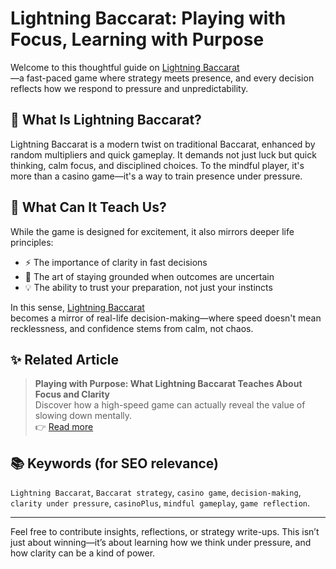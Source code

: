 # Lightning Baccarat: Playing with Focus, Learning with Purpose

Welcome to this thoughtful guide on <a href="https://www.casinoplus.com.ph/lightning-baccarat/">Lightning Baccarat</a><br>—a fast-paced game where strategy meets presence, and every decision reflects how we respond to pressure and unpredictability.

## 🎯 What Is Lightning Baccarat?

Lightning Baccarat is a modern twist on traditional Baccarat, enhanced by random multipliers and quick gameplay. It demands not just luck but quick thinking, calm focus, and disciplined choices. To the mindful player, it's more than a casino game—it's a way to train presence under pressure.

## 🧠 What Can It Teach Us?

While the game is designed for excitement, it also mirrors deeper life principles:

- ⚡ The importance of clarity in fast decisions  
- 🎯 The art of staying grounded when outcomes are uncertain  
- 💡 The ability to trust your preparation, not just your instincts

In this sense, <a href="https://www.casinoplus.com.ph/lightning-baccarat/">Lightning Baccarat</a><br> becomes a mirror of real-life decision-making—where speed doesn't mean recklessness, and confidence stems from calm, not chaos.

## ✨ Related Article

> **Playing with Purpose: What Lightning Baccarat Teaches About Focus and Clarity**  
> Discover how a high-speed game can actually reveal the value of slowing down mentally.  
> 👉 [Read more](https://www.casinoplus.com.ph/lightning-baccarat/)

## 📚 Keywords (for SEO relevance)

`Lightning Baccarat`, `Baccarat strategy`, `casino game`, `decision-making`, `clarity under pressure`, `casinoPlus`, `mindful gameplay`, `game reflection`.

---

Feel free to contribute insights, reflections, or strategy write-ups. This isn’t just about winning—it’s about learning how we think under pressure, and how clarity can be a kind of power.
